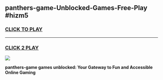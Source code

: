 
## panthers-game-Unblocked-Games-Free-Play #hizm5
<h3>
<a href="https://us.freeplayer.one?title=panthers-game&ref=9M">CLICK TO PLAY</a></h3>
<hr>

<h3>
<a href="https://us.freeplayer.one?title=panthers-game&ref=9M">CLICK 2 PLAY</a>
  
</h3>

<a href="https://us.freeplayer.one?title=panthers-game&ref=9M"><img src="https://clearcache.store/games.png"></a>


**panthers-game games unblocked: Your Gateway to Fun and Accessible Online Gaming**

